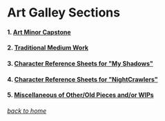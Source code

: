 <!-- layout: page
title: "gallery"
permalink: /gallery/ -->

# Art Galley Sections

#### 1. [Art Minor Capstone](https://jmorrison11.github.io/minor)

#### 2. [Traditional Medium Work](https://jmorrison11.github.io/trad)

#### 3. [Character Reference Sheets for "My Shadows"](https://jmorrison11.github.io/shadows)

#### 4. [Character Reference Sheets for "NightCrawlers"](https://jmorrison11.github.io/nightcrawlers)

#### 5. [Miscellaneous of Other/Old Pieces and/or WIPs](https://jmorrison11.github.io/wips)

###### [back to home](jmorrison11.github.io) 
